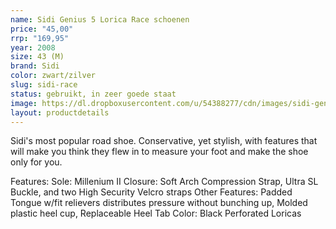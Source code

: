 ```yaml
---
name: Sidi Genius 5 Lorica Race schoenen
price: "45,00"
rrp: "169,95"
year: 2008
size: 43 (M)
brand: Sidi
color: zwart/zilver
slug: sidi-race
status: gebruikt, in zeer goede staat
image: https://dl.dropboxusercontent.com/u/54388277/cdn/images/sidi-genius.jpg
layout: productdetails
---
```

Sidi's most popular road shoe. Conservative, yet stylish, with features that will make you think they flew in to measure your foot and make the shoe only for you.

Features:
Sole: Millenium II
Closure: Soft Arch Compression Strap, Ultra SL Buckle,
and two High Security Velcro straps
Other Features: Padded Tongue w/fit relievers
distributes pressure without bunching up, Molded plastic
heel cup, Replaceable Heel Tab
Color: Black Perforated Loricas

